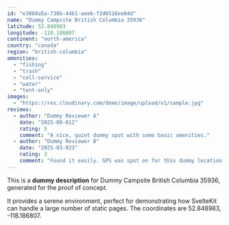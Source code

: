 ```yaml
---
id: "e3868a5a-730b-44b1-aee6-f2d6516ee04d"
name: "Dummy Campsite British Columbia 35936"
latitude: 52.848983
longitude: -118.186807
continent: "north-america"
country: "canada"
region: "british-columbia"
amenities:
  - "fishing"
  - "trash"
  - "cell-service"
  - "water"
  - "tent-only"
images:
  - "https://res.cloudinary.com/demo/image/upload/v1/sample.jpg"
reviews:
  - author: "Dummy Reviewer A"
    date: "2025-08-012"
    rating: 5
    comment: "A nice, quiet dummy spot with some basic amenities."
  - author: "Dummy Reviewer B"
    date: "2025-03-023"
    rating: 3
    comment: "Found it easily. GPS was spot on for this dummy location."
---
```


This is a **dummy description** for Dummy Campsite British Columbia 35936, generated for the proof of concept.

It provides a serene environment, perfect for demonstrating how SvelteKit can handle a large number of static pages. The coordinates are 52.848983, -118.186807.
